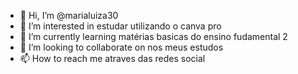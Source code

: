 - 👋 Hi, I’m @marialuiza30
- 👀 I’m interested in  estudar utilizando o canva pro
- 🌱 I’m currently learning  matérias basicas do ensino fudamental 2
- 💞️ I’m looking to collaborate on nos meus estudos 
- 📫 How to reach me  atraves das redes social 

<!---
marialuiza30/marialuiza30 is a ✨ special ✨ repository because its `README.md` (this file) appears on your GitHub profile.
You can click the Preview link to take a look at your changes.
--->
